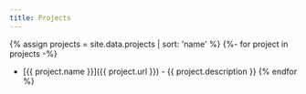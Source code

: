 ```yaml
---
title: Projects
---
```


<!-- to add a project add it in _data/projects.yml -->

{% assign projects = site.data.projects | sort: 'name' %}
{%- for project in projects -%}
- [{{ project.name }}]({{ project.url }}) - {{ project.description }}
{% endfor %}